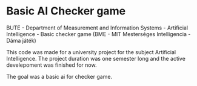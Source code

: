 Basic AI Checker game
=======
BUTE - Department of Measurement and Information Systems - Artificial Intelligence - Basic checker game
(BME - MIT Mesterséges Intelligencia - Dáma játék)

This code was made for a university project for the subject Artificial Intelligence. The project duration was one semester long and the active develepoment was finished for now.

The goal was a basic ai for checker game. 

